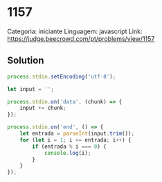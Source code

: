 # 1157

Categoria: iniciante
Linguagem: javascript
Link: https://judge.beecrowd.com/pt/problems/view/1157

## Solution

```js
process.stdin.setEncoding('utf-8');

let input = '';

process.stdin.on('data', (chunk) => {
    input += chunk;
});

process.stdin.on('end', () => {
    let entrada = parseInt(input.trim());
    for (let i = 1; i <= entrada; i++) {
        if (entrada % i === 0) {
            console.log(i);
        }
    }
});

```
